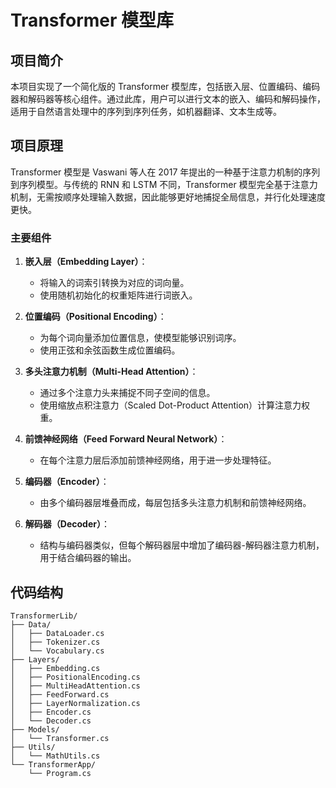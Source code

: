 # Transformer 模型库

## 项目简介

本项目实现了一个简化版的 Transformer 模型库，包括嵌入层、位置编码、编码器和解码器等核心组件。通过此库，用户可以进行文本的嵌入、编码和解码操作，适用于自然语言处理中的序列到序列任务，如机器翻译、文本生成等。

## 项目原理

Transformer 模型是 Vaswani 等人在 2017 年提出的一种基于注意力机制的序列到序列模型。与传统的 RNN 和 LSTM 不同，Transformer 模型完全基于注意力机制，无需按顺序处理输入数据，因此能够更好地捕捉全局信息，并行化处理速度更快。

### 主要组件

1. **嵌入层（Embedding Layer）**：
   - 将输入的词索引转换为对应的词向量。
   - 使用随机初始化的权重矩阵进行词嵌入。

2. **位置编码（Positional Encoding）**：
   - 为每个词向量添加位置信息，使模型能够识别词序。
   - 使用正弦和余弦函数生成位置编码。

3. **多头注意力机制（Multi-Head Attention）**：
   - 通过多个注意力头来捕捉不同子空间的信息。
   - 使用缩放点积注意力（Scaled Dot-Product Attention）计算注意力权重。

4. **前馈神经网络（Feed Forward Neural Network）**：
   - 在每个注意力层后添加前馈神经网络，用于进一步处理特征。

5. **编码器（Encoder）**：
   - 由多个编码器层堆叠而成，每层包括多头注意力机制和前馈神经网络。

6. **解码器（Decoder）**：
   - 结构与编码器类似，但每个解码器层中增加了编码器-解码器注意力机制，用于结合编码器的输出。

## 代码结构

```plaintext
TransformerLib/
├── Data/
│   ├── DataLoader.cs
│   ├── Tokenizer.cs
│   └── Vocabulary.cs
├── Layers/
│   ├── Embedding.cs
│   ├── PositionalEncoding.cs
│   ├── MultiHeadAttention.cs
│   ├── FeedForward.cs
│   ├── LayerNormalization.cs
│   ├── Encoder.cs
│   └── Decoder.cs
├── Models/
│   └── Transformer.cs
├── Utils/
│   └── MathUtils.cs
└── TransformerApp/
    └── Program.cs
